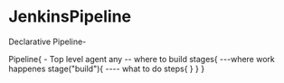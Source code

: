 # JenkinsPipeline

Declarative Pipeline-

Pipeline{   -  Top level
  agent any  --  where to build
  stages{      ---where work happenes
    stage("build"){      ---- what to do 
      steps{
      }
   }
}
